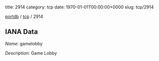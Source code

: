 title: 2914
category: tcp
date: 1970-01-01T00:00:00+0000
slug: tcp/2914

[portdb](/) / [tcp](/category/tcp.html) / 2914


## IANA Data

_Name:_ gamelobby

_Description:_ Game Lobby


